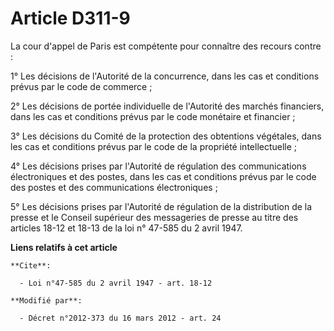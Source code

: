 # Article D311-9

La cour d'appel de Paris est compétente pour connaître des recours contre : 

1° Les décisions de l'Autorité de la concurrence, dans les cas et conditions prévus par le code de commerce ; 

2° Les décisions de portée individuelle de l'Autorité des marchés financiers, dans les cas et conditions prévus par le code
monétaire et financier ; 

3° Les décisions du Comité de la protection des obtentions végétales, dans les cas et conditions prévus par le code de la
propriété intellectuelle ; 

4° Les décisions prises par l'Autorité de régulation des communications électroniques et des postes, dans les cas et
conditions prévus par le code des postes et des communications électroniques ; 

5° Les décisions prises par l'Autorité de régulation de la distribution de la presse et le Conseil supérieur des messageries
de presse au titre des articles 18-12 et 18-13 de la loi n° 47-585 du 2 avril 1947.

**Liens relatifs à cet article**

	**Cite**:

	  - Loi n°47-585 du 2 avril 1947 - art. 18-12

	**Modifié par**:

	  - Décret n°2012-373 du 16 mars 2012 - art. 24
